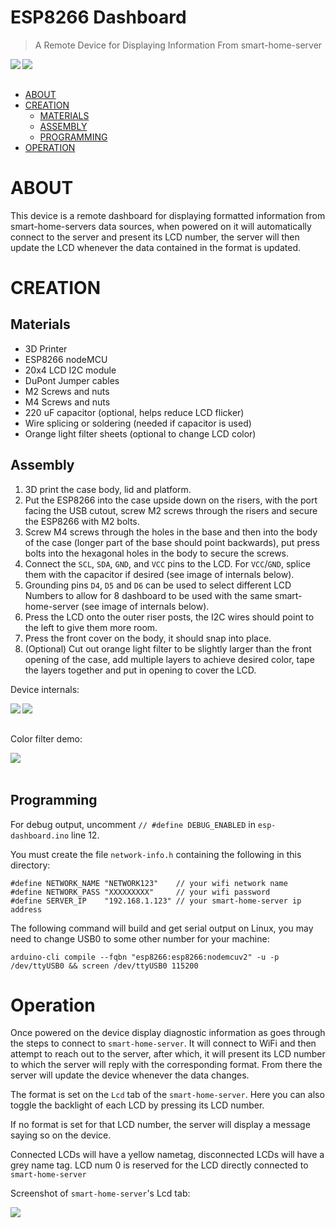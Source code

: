 # ESP8266 Dashboard
> A Remote Device for Displaying Information From smart-home-server

<img align="left" max-height="300" src="images/full-right.jpg">
<img align="left" max-height="300" src="images/full-back.jpg">
<br clear="left"/>
<br clear="left"/>

- [ABOUT](#about)
- [CREATION](#creation)
  * [MATERIALS](#materials)
  * [ASSEMBLY](#assembly)
  * [PROGRAMMING](#programming)
- [OPERATION](#operation)


# ABOUT
This device is a remote dashboard for displaying formatted information from smart-home-servers data sources, when powered on it will automatically connect to the server and present its LCD number, the server will then update the LCD whenever the data contained in the format is updated.

# CREATION

## Materials

- 3D Printer
- ESP8266 nodeMCU
- 20x4 LCD I2C module
- DuPont Jumper cables
- M2 Screws and nuts
- M4 Screws and nuts
- 220 uF capacitor (optional, helps reduce LCD flicker)
- Wire splicing or soldering (needed if capacitor is used)
- Orange light filter sheets (optional to change LCD color)

## Assembly

1) 3D print the case body, lid and platform.
2) Put the ESP8266 into the case upside down on the risers, with the port facing the USB cutout, screw M2 screws through the risers and secure the ESP8266 with M2 bolts.
3) Screw M4 screws through the holes in the base and then into the body of the case (longer part of the base should point backwards), put press bolts into the hexagonal holes in the body to secure the screws.
4) Connect the `SCL`, `SDA`, `GND`, and `VCC` pins to the LCD. For `VCC`/`GND`, splice them with the capacitor if desired (see image of internals below).
5) Grounding pins `D4`, `D5` and `D6` can be used to select different LCD Numbers to allow for 8 dashboard to be used with the same smart-home-server (see image of internals below).
6) Press the LCD onto the outer riser posts, the I2C wires should point to the left to give them more room.
7) Press the front cover on the body, it should snap into place.
8) (Optional) Cut out orange light filter to be slightly larger than the front opening of the case, add multiple layers to achieve desired color, tape the layers together and put in opening to cover the LCD.

Device internals:

<img align="left" max-height="300" src="images/internals.jpg">
<img align="left" max-height="300" src="images/lcd-off.jpg">
<br clear="left"/>
<br clear="left"/>

Color filter demo:

<img align="left" max-height="300" src="images/filter-demo.jpg">
<br clear="left"/>
<br clear="left"/>


## Programming
For debug output, uncomment `// #define DEBUG_ENABLED` in `esp-dashboard.ino` line 12.

You must create the file `network-info.h` containing the following in this directory:

```
#define NETWORK_NAME "NETWORK123"    // your wifi network name
#define NETWORK_PASS "XXXXXXXXX"     // your wifi password
#define SERVER_IP    "192.168.1.123" // your smart-home-server ip address
```

The following command will build and get serial output on Linux, you may need to change USB0 to some other number for your machine:
```
arduino-cli compile --fqbn "esp8266:esp8266:nodemcuv2" -u -p /dev/ttyUSB0 && screen /dev/ttyUSB0 115200
```


# Operation
Once powered on the device display diagnostic information as goes through the steps to connect to `smart-home-server`. It will connect to WiFi and then attempt to reach out to the server, after which, it will present its LCD number to which the server will reply with the corresponding format. From there the server will update the device whenever the data changes.

The format is set on the `Lcd` tab of the `smart-home-server`. Here you can also toggle the backlight of each LCD by pressing its LCD number.

If no format is set for that LCD number, the server will display a message saying so on the device.

Connected LCDs will have a yellow nametag, disconnected LCDs will have a grey name tag. LCD num 0 is reserved for the LCD directly connected to `smart-home-server`

Screenshot of `smart-home-server`'s Lcd tab:

<img align="left" max-height="500" src="images/lcd-page-screenshot.png">
<br clear="left"/>
<br clear="left"/>
